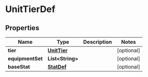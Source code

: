 

# UnitTierDef


## Properties

| Name | Type | Description | Notes |
|------------ | ------------- | ------------- | -------------|
|**tier** | [**UnitTier**](UnitTier.md) |  |  [optional] |
|**equipmentSet** | **List&lt;String&gt;** |  |  [optional] |
|**baseStat** | [**StatDef**](StatDef.md) |  |  [optional] |



